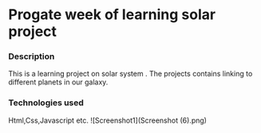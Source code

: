# Progate week of learning solar project
### Description
This is a learning project on solar system . The projects contains linking to different planets in our galaxy.
### Technologies used
Html,Css,Javascript etc.
![Screenshot1](Screenshot (6).png)
